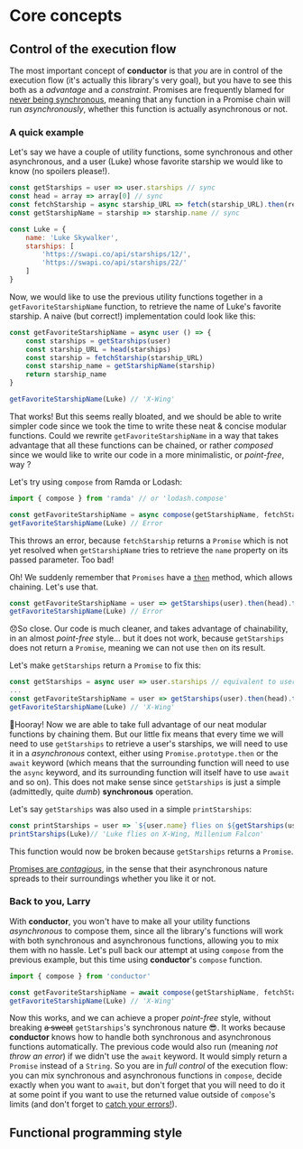 # Core concepts

## Control of the execution flow

The most important concept of **conductor** is that _you_ are in control of the execution flow \(it's actually this library's very goal\), but you have to see this both as a _advantage_ and a _constraint_. Promises are frequently blamed for [never being synchronous](https://staltz.com/promises-are-not-neutral-enough.html#never-synchronous), meaning that any function in a Promise chain will run _asynchronously_, whether this function is actually asynchronous or not.

### A quick example

Let's say we have a couple of utility functions, some synchronous and other asynchronous, and a user \(Luke\) whose favorite starship we would like to know \(no spoilers please!\).

```javascript
const getStarships = user => user.starships // sync
const head = array => array[0] // sync
const fetchStarship = async starship_URL => fetch(starship_URL).then(response => response.json()) // async
const getStarshipName = starship => starship.name // sync

const Luke = {
    name: 'Luke Skywalker', 
    starships: [
        'https://swapi.co/api/starships/12/', 
        'https://swapi.co/api/starships/22/'
    ]
}
```

Now, we would like to use the previous utility functions together in a `getFavoriteStarshipName` function, to retrieve the name of Luke's favorite starship. A naive \(but correct!\) implementation could look like this:

```javascript
const getFavoriteStarshipName = async user () => {
    const starships = getStarships(user)
    const starship_URL = head(starships)
    const starship = fetchStarship(starship_URL)
    const starship_name = getStarshipName(starship)
    return starship_name
}

getFavoriteStarshipName(Luke) // 'X-Wing'
```

That works! But this seems really bloated, and we should be able to write simpler code since we took the time to write these neat & concise modular functions. Could we rewrite `getFavoriteStarshipName` in a way that takes advantage that all these functions can be chained, or rather _composed_ since we would like to write our code in a more minimalistic, or _point-free_, way ?

Let's try using `compose` from Ramda or Lodash:

```javascript
import { compose } from 'ramda' // or 'lodash.compose'

const getFavoriteStarshipName = async compose(getStarshipName, fetchStarship, head, getStarships) // remember compose works right to left
getFavoriteStarshipName(Luke) // Error
```

This throws an error, because `fetchStarship` returns a `Promise` which is not yet resolved when `getStarshipName` tries to retrieve the `name` property on its passed parameter. Too bad!

Oh! We suddenly remember that `Promises` have a [`then`](https://developer.mozilla.org/en-US/docs/Web/JavaScript/Reference/Global_Objects/Promise/then) method, which allows chaining. Let's use that.

```javascript
const getFavoriteStarshipName = user => getStarships(user).then(head).then(fetchStarship).then(getStarshipName)
getFavoriteStarshipName(Luke) // Error
```

😞So close. Our code is much cleaner, and takes advantage of chainability, in an almost _point-free_ style... but it does not work, because `getStarships` does not return a `Promise`, meaning we can not use `then` on its result.

Let's make `getStarships` return a `Promise` to fix this:

```javascript
const getStarships = async user => user.starships // equivalent to user => Promise.resolve(user.starships)
...
const getFavoriteStarshipName = user => getStarships(user).then(head).then(fetchStarship).then(getStarshipName)
getFavoriteStarshipName(Luke) // 'X-Wing'
```

🎉Hooray! Now we are able to take full advantage of our neat modular functions by chaining them. But our little fix means that every time we will need to use `getStarships` to retrieve a user's starships, we will need to use it in a _asynchronous_ context, either using `Promise.prototype.then` or the `await` keyword \(which means that the surrounding function will need to use the `async` keyword, and its surrounding function will itself have to use `await` and so on\). This does not make sense since `getStarships` is just a simple \(admittedly, quite _dumb_\) **synchronous** operation.

Let's say `getStarships` was also used in a simple `printStarships`:

```javascript
const printStarships = user => `${user.name} flies on ${getStarships(user).join()}.`
printStarships(Luke)// 'Luke flies on X-Wing, Millenium Falcon'
```

This function would now be broken because `getStarships` returns a `Promise`.

[Promises are _contagious_](https://books.google.com/books?id=G7rBCQAAQBAJ&pg=PA25&lpg=PA25&dq=javascript+promises+are+contagious&source=bl&ots=NjXvlDkgSS&sig=4otCu3qz4HlEHRZwuBnpBJt5cHY&hl=fr&sa=X&redir_esc=y#v=onepage&q=javascript%20promises%20are%20contagious&f=false=), in the sense that their asynchronous nature spreads to their surroundings whether you like it or not.

### Back to you, Larry

With **conductor**, you won't have to make all your utility functions _asynchronous_ to compose them, since all the library's functions will work with both synchronous and asynchronous functions, allowing you to mix them with no hassle. Let's pull back our attempt at using `compose` from the previous example, but this time using **conductor**'s `compose` function.

```javascript
import { compose } from 'conductor'

const getFavoriteStarshipName = await compose(getStarshipName, fetchStarship, head, getStarships)
getFavoriteStarshipName(Luke) // 'X-Wing'
```

Now this works, and we can achieve a proper _point-free_ style, without breaking ~~a sweat~~ `getStarships`'s synchronous nature 😎. It works because **conductor** knows how to handle both synchronous and asynchronous functions automatically. The previous code would also run \(meaning _not throw an error_\) if we didn't use the `await` keyword. It would simply return a `Promise` instead of a `String`. So you are in _full control_ of the execution flow: you can mix synchronous and asynchronous functions in `compose`, decide exactly when you want to `await`, but don't forget that you will need to do it at some point if you want to use the returned value outside of `compose`'s limits \(and don't forget to [catch your errors!](https://github.com/tc39/ecmascript-asyncawait/issues/72)\).

## Functional programming style

